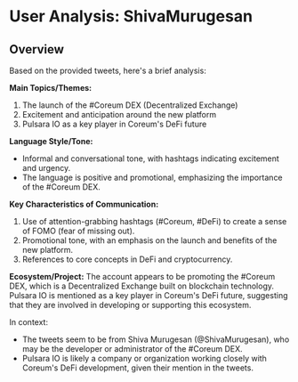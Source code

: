# User Analysis: ShivaMurugesan

## Overview

Based on the provided tweets, here's a brief analysis:

**Main Topics/Themes:**

1. The launch of the #Coreum DEX (Decentralized Exchange)
2. Excitement and anticipation around the new platform
3. Pulsara IO as a key player in Coreum's DeFi future

**Language Style/Tone:**

* Informal and conversational tone, with hashtags indicating excitement and urgency.
* The language is positive and promotional, emphasizing the importance of the #Coreum DEX.

**Key Characteristics of Communication:**

1. Use of attention-grabbing hashtags (#Coreum, #DeFi) to create a sense of FOMO (fear of missing out).
2. Promotional tone, with an emphasis on the launch and benefits of the new platform.
3. References to core concepts in DeFi and cryptocurrency.

**Ecosystem/Project:**
The account appears to be promoting the #Coreum DEX, which is a Decentralized Exchange built on blockchain technology. Pulsara IO is mentioned as a key player in Coreum's DeFi future, suggesting that they are involved in developing or supporting this ecosystem.

In context:

* The tweets seem to be from Shiva Murugesan (@ShivaMurugesan), who may be the developer or administrator of the #Coreum DEX.
* Pulsara IO is likely a company or organization working closely with Coreum's DeFi development, given their mention in the tweets.